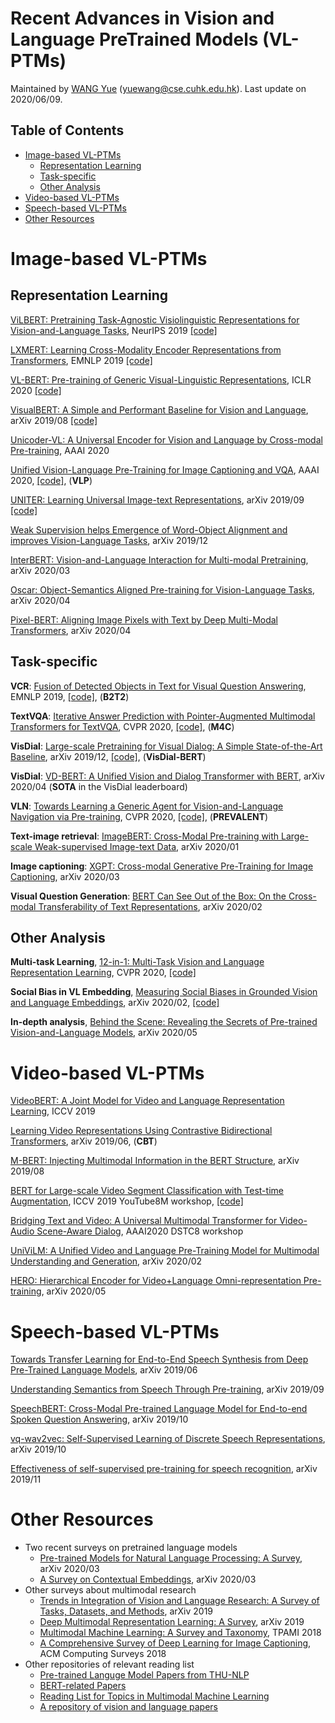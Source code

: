 # Recent Advances in Vision and Language PreTrained Models (VL-PTMs)
Maintained by [WANG Yue](https://yuewang-cuhk.github.io/) (yuewang@cse.cuhk.edu.hk). Last update on 2020/06/09.

## Table of Contents

* [Image-based VL-PTMs](#image-based-vl-ptms)
  * [Representation Learning](#representation-learning)
  * [Task-specific](#task-specific)
  * [Other Analysis](#other-analysis)
* [Video-based VL-PTMs](#video-based-vl-ptms)
* [Speech-based VL-PTMs](#speech-based-vl-ptms)
* [Other Resources](#other-resources)


# Image-based VL-PTMs

## Representation Learning

[ViLBERT: Pretraining Task-Agnostic Visiolinguistic Representations for Vision-and-Language Tasks](https://arxiv.org/abs/1908.02265), NeurIPS 2019 [[code]](https://github.com/jiasenlu/vilbert_beta)

[LXMERT: Learning Cross-Modality Encoder Representations from Transformers](https://arxiv.org/abs/1908.07490), EMNLP 2019 [[code]](https://github.com/airsplay/lxmert)

[VL-BERT: Pre-training of Generic Visual-Linguistic Representations](https://arxiv.org/abs/1908.08530), ICLR 2020
 [[code]](https://github.com/jackroos/VL-BERT)

[VisualBERT: A Simple and Performant Baseline for Vision and Language](https://arxiv.org/abs/1908.03557), arXiv 2019/08 [[code]](https://github.com/uclanlp/visualbert)

[Unicoder-VL: A Universal Encoder for Vision and Language by Cross-modal Pre-training](https://arxiv.org/abs/1908.06066), AAAI 2020

[Unified Vision-Language Pre-Training for Image Captioning and VQA](https://arxiv.org/pdf/1909.11059.pdf), AAAI 2020, [[code]](https://github.com/LuoweiZhou/VLP), (**VLP**)

[UNITER: Learning Universal Image-text Representations](https://arxiv.org/abs/1909.11740), arXiv 2019/09 [[code]](https://github.com/ChenRocks/UNITER)

[Weak Supervision helps Emergence of Word-Object Alignment and improves Vision-Language Tasks](https://arxiv.org/abs/1912.03063), arXiv 2019/12

[InterBERT: Vision-and-Language Interaction for Multi-modal Pretraining](https://arxiv.org/abs/2003.13198), arXiv 2020/03

[Oscar: Object-Semantics Aligned Pre-training for Vision-Language Tasks](https://arxiv.org/pdf/2004.06165.pdf), arXiv 2020/04

[Pixel-BERT: Aligning Image Pixels with Text by Deep Multi-Modal Transformers](https://arxiv.org/abs/2004.00849), arXiv 2020/04


## Task-specific

**VCR**: [Fusion of Detected Objects in Text for Visual Question Answering](https://arxiv.org/abs/1908.05054), EMNLP 2019, [[code]](https://github.com/google-research/language/tree/master/language/question_answering/b2t2), (**B2T2**)

**TextVQA**: [Iterative Answer Prediction with Pointer-Augmented Multimodal Transformers for TextVQA](https://arxiv.org/abs/1911.06258), CVPR 2020, [[code]](https://github.com/ronghanghu/pythia/tree/project/m4c/projects/M4C), (**M4C**)

**VisDial**: [Large-scale Pretraining for Visual Dialog: A Simple State-of-the-Art Baseline](https://arxiv.org/abs/1912.02379), arXiv 2019/12, [[code]](https://github.com/vmurahari3/visdial-bert), (**VisDial-BERT**)

**VisDial**: [VD-BERT: A Unified Vision and Dialog Transformer with BERT](https://arxiv.org/abs/2004.13278), arXiv 2020/04 (**SOTA** in the VisDial leaderboard)

**VLN**: [Towards Learning a Generic Agent for Vision-and-Language Navigation via Pre-training](https://arxiv.org/abs/2002.10638), CVPR 2020, [[code]](https://github.com/weituo12321/PREVALENT), (**PREVALENT**)

**Text-image retrieval**: [ImageBERT: Cross-Modal Pre-training with
Large-scale Weak-supervised Image-text Data](https://arxiv.org/abs/2001.07966), arXiv 2020/01

**Image captioning**: [XGPT: Cross-modal Generative Pre-Training for Image Captioning](https://arxiv.org/abs/2003.01473), arXiv 2020/03

**Visual Question Generation**: [BERT Can See Out of the Box: On the Cross-modal Transferability of Text Representations](https://arxiv.org/abs/2002.10832), arXiv 2020/02


## Other Analysis

**Multi-task Learning**, [12-in-1: Multi-Task Vision and Language Representation Learning](https://arxiv.org/abs/1912.02315), CVPR 2020, [[code]](https://github.com/facebookresearch/vilbert-multi-task) 

**Social Bias in VL Embedding**, [Measuring Social Biases in Grounded Vision and Language Embeddings](https://arxiv.org/abs/2002.08911), arXiv 2020/02, [[code]](https://github.com/candacelax/bias-in-vision-and-language)

**In-depth analysis**, [Behind the Scene: Revealing the Secrets of Pre-trained Vision-and-Language Models](https://arxiv.org/abs/2005.07310), arXiv 2020/05
  
  
# Video-based VL-PTMs

[VideoBERT: A Joint Model for Video and Language Representation Learning](https://arxiv.org/abs/1904.01766), ICCV 2019

[Learning Video Representations Using Contrastive Bidirectional Transformers](https://arxiv.org/abs/1906.05743), arXiv 2019/06, (**CBT**)

[M-BERT: Injecting Multimodal Information in the BERT Structure](https://arxiv.org/abs/1908.05787), arXiv 2019/08

[BERT for Large-scale Video Segment Classification with Test-time Augmentation](https://arxiv.org/abs/1912.01127), 	ICCV 2019 YouTube8M workshop, [[code]](https://github.com/hughshaoqz/3rd-Youtube8M-TM)

[Bridging Text and Video: A Universal Multimodal Transformer for Video-Audio Scene-Aware Dialog](https://arxiv.org/abs/2002.00163), AAAI2020 DSTC8 workshop

[UniViLM: A Unified Video and Language Pre-Training Model for Multimodal Understanding and Generation](https://arxiv.org/abs/2002.06353), arXiv 2020/02

[HERO: Hierarchical Encoder for Video+Language Omni-representation Pre-training](https://arxiv.org/abs/2005.00200), arXiv 2020/05

# Speech-based VL-PTMs

[Towards Transfer Learning for End-to-End Speech Synthesis from Deep Pre-Trained Language Models](https://arxiv.org/abs/1906.07307), arXiv 2019/06

[Understanding Semantics from Speech Through Pre-training](https://arxiv.org/abs/1909.10924), arXiv 2019/09

[SpeechBERT: Cross-Modal Pre-trained Language Model for End-to-end Spoken Question Answering](https://arxiv.org/abs/1910.11559), arXiv 2019/10

[vq-wav2vec: Self-Supervised Learning of Discrete Speech Representations](https://arxiv.org/abs/1910.05453),  arXiv 2019/10

[Effectiveness of self-supervised pre-training for speech recognition](https://arxiv.org/abs/1911.03912),  arXiv 2019/11


# Other Resources

* Two recent surveys on pretrained language models
  * [Pre-trained Models for Natural Language Processing: A Survey](https://arxiv.org/abs/2003.08271), arXiv 2020/03
  * [A Survey on Contextual Embeddings](https://arxiv.org/abs/2003.07278), arXiv 2020/03
* Other surveys about multimodal research
  * [Trends in Integration of Vision and Language Research: A Survey of Tasks, Datasets, and Methods](https://arxiv.org/abs/1907.09358), arXiv 2019
  * [Deep Multimodal Representation Learning: A Survey](https://ieeexplore.ieee.org/abstract/document/8715409), arXiv 2019 
  * [Multimodal Machine Learning: A Survey and Taxonomy](https://arxiv.org/abs/1705.09406), TPAMI 2018
  * [A Comprehensive Survey of Deep Learning for Image Captioning](https://arxiv.org/abs/1810.04020), ACM Computing Surveys 2018
* Other repositories of relevant reading list
  * [Pre-trained Languge Model Papers from THU-NLP](https://github.com/thunlp/PLMpapers)
  * [BERT-related Papers](https://github.com/tomohideshibata/BERT-related-papers)
  * [Reading List for Topics in Multimodal Machine Learning](https://github.com/pliang279/awesome-multimodal-ml)
  * [A repository of vision and language papers](https://github.com/sangminwoo/awesome-vision-and-language-papers)

